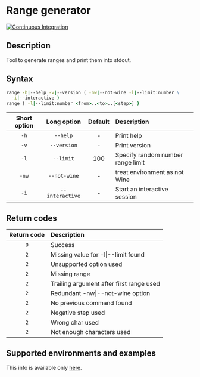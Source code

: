 # Range generator

[![Continuous Integration](https://github.com/Console-Utils/batch-range-util/actions/workflows/ci.yml/badge.svg)](https://github.com/Console-Utils/batch-range-util/actions/workflows/ci.yml)

## Description

Tool to generate ranges and print them into stdout.

## Syntax

```bat
range -h|--help -v|--version ( -nw|--not-wine -l|--limit:number \
  -i|--interactive )
range ( -l|--limit:number <from>..<to>..[<step>] )
```

| Short option |   Long option   | Default | Description                       |
| :----------: | :-------------: | :-----: | :-------------------------------- |
|     `-h`     |    `--help`     |    -    | Print help                        |
|     `-v`     |   `--version`   |    -    | Print version                     |
|     `-l`     |    `--limit`    |   100   | Specify random number range limit |
|    `-nw`     |  `--not-wine`   |    -    | treat environment as not Wine     |
|     `-i`     | `--interactive` |    -    | Start an interactive session      |

## Return codes

| Return code | Description                              |
| :---------: | :--------------------------------------- |
|     `0`     | Success                                  |
|     `2`     | Missing value for -l&#124;--limit found  |
|     `2`     | Unsupported option used                  |
|     `2`     | Missing range                            |
|     `2`     | Trailing argument after first range used |
|     `2`     | Redundant -nw&#124;--not-wine option     |
|     `2`     | No previous command found                |
|     `2`     | Negative step used                       |
|     `2`     | Wrong char used                          |
|     `2`     | Not enough characters used               |

## Supported environments and examples

This info is available only [here](https://console-utils.github.io/).
